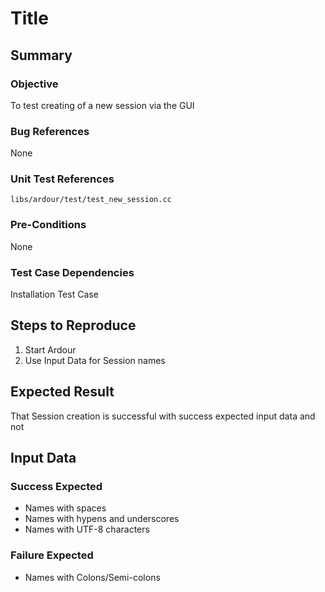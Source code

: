# Title

## Summary

### Objective

To test creating of a new session via the GUI

### Bug References

None

### Unit Test References

`libs/ardour/test/test_new_session.cc`

### Pre-Conditions

None

### Test Case Dependencies

Installation Test Case

## Steps to Reproduce

1. Start Ardour
2. Use Input Data for Session names

## Expected Result

That Session creation is successful with success expected input data and not

## Input Data

### Success Expected

- Names with spaces
- Names with hypens and underscores
- Names with UTF-8 characters

### Failure Expected

- Names with Colons/Semi-colons
